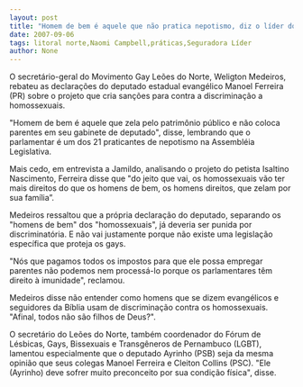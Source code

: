 ```yaml
---
layout: post
title: "Homem de bem é aquele que não pratica nepotismo, diz o líder do Movimento Gay Leões do Norte"
date: 2007-09-06
tags: litoral norte,Naomi Campbell,práticas,Seguradora Líder
author: None
---
```

O secret&aacute;rio-geral do Movimento Gay Le&otilde;es do Norte, Weligton Medeiros, rebateu as declara&ccedil;&otilde;es do deputado estadual evang&eacute;lico Manoel Ferreira (PR) sobre o projeto que cria san&ccedil;&otilde;es para contra a discrimina&ccedil;&atilde;o&nbsp;a homossexuais. 

&quot;Homem de bem &eacute; aquele que zela pelo patrim&ocirc;nio p&uacute;blico e n&atilde;o&nbsp;coloca parentes em seu gabinete de deputado&quot;, disse, lembrando que o parlamentar &eacute; um dos 21 praticantes de nepotismo na Assembl&eacute;ia Legislativa. 

Mais cedo, em entrevista a Jamildo, analisando o projeto do petista Isaltino Nascimento, Ferreira disse que &quot;do jeito que vai, os homossexuais v&atilde;o ter mais direitos do que os homens de bem, os homens direitos, que zelam por sua fam&iacute;lia&rdquo;. 

Medeiros ressaltou que a pr&oacute;pria declara&ccedil;&atilde;o do deputado, separando os &quot;homens de bem&quot; dos &quot;homossexuais&quot;, j&aacute; deveria ser punida por discriminat&oacute;ria. E n&atilde;o vai justamente porque n&atilde;o existe uma legisla&ccedil;&atilde;o espec&iacute;fica que proteja os gays. 

&quot;N&oacute;s que pagamos todos os impostos para que ele possa empregar parentes n&atilde;o podemos nem process&aacute;-lo porque os parlamentares t&ecirc;m direito &agrave; imunidade&quot;, reclamou. 

Medeiros disse n&atilde;o entender como homens que se dizem evang&eacute;licos e seguidores da B&iacute;blia usam de discrimina&ccedil;&atilde;o contra os homossexuais. &quot;Afinal, todos n&atilde;o s&atilde;o filhos de Deus?&quot;. 

O secret&aacute;rio do Le&otilde;es do Norte, tamb&eacute;m coordenador do F&oacute;rum de L&eacute;sbicas, Gays, Bissexuais e Transg&ecirc;neros de Pernambuco (LGBT), lamentou especialmente que o deputado Ayrinho (PSB) seja da mesma opini&atilde;o que seus colegas Manoel Ferreira e Cleiton Collins (PSC). &quot;Ele (Ayrinho) deve sofrer muito preconceito por sua condi&ccedil;&atilde;o f&iacute;sica&quot;, disse. 